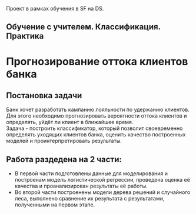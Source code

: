 Проект в рамках обучения в SF на DS.
## Обучение с учителем. Классификация. Практика  
# Прогнозирование оттока клиентов банка  
## Постановка задачи  
Банк хочет разработать кампанию лояльности по удержанию клиентов. Для этого необходимо прогнозировать вероятности оттока клиентов и определять, уйдёт ли клиент в ближайшее время.  
Задача - построить классификатор, который позволит своевременно определять уходящих клиентов банка, оценить качество построенных моделей и проинтерпретировать результаты.
## Работа раздедена на 2 части:  
* В первой части подготовлены данные для моделирования и построенам модель логистической регрессии, проведена оценка её качества и проанализирован результаты её работы.  
* Во второй части построенены модели дерева решений и случайного леса, выполнено сравнение их результата с результатами, полученными на первом этапе.

